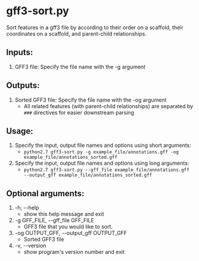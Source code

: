 # gff3-sort.py 

Sort features in a gff3 file by according to their order on a scaffold, their coordinates on a scaffold, and parent-child relationships.

## Inputs:
1. GFF3 file: Specify the file name with the -g argument

## Outputs:
1. Sorted GFF3 file: Specify the file name with the -og argument
    - All related features (with parent-child relationships) are separated by `###` directives for easier downstream parsing

## Usage:
1. Specify the input, output file names and options using short arguments:
    - `python2.7 gff3-sort.py -g example_file/annotations.gff -og example_file/annotations_sorted.gff`
2. Specify the input, output file names and options using long arguments:
    - `python2.7 gff3-sort.py --gff_file example_file/annotations.gff --output_gff example_file/annotations_sorted.gff`

## Optional arguments:

1. -h, --help            
    - show this help message and exit
2. -g GFF_FILE, --gff_file GFF_FILE
    - GFF3 file that you would like to sort.
3. -og OUTPUT_GFF, --output_gff OUTPUT_GFF
    - Sorted GFF3 file
4. -v, --version         
    - show program's version number and exit
